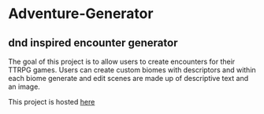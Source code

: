# Adventure-Generator

## dnd inspired encounter generator
The goal of this project is to allow users to create encounters for their TTRPG games. Users can create custom biomes with descriptors and within each biome generate and edit scenes are made up of descriptive text and an image. 

This project is hosted [here](https://encounter-generator.glitch.me/login?next=%2F)
